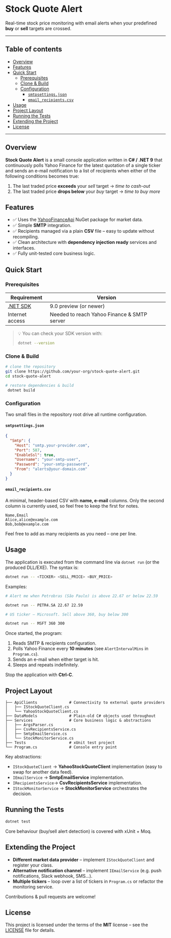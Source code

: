 # Stock Quote Alert

Real-time stock price monitoring with email alerts when your predefined **buy** or **sell** targets are crossed.

---

## Table of contents

- [Overview](#overview)
- [Features](#features)
- [Quick Start](#quick-start)
  - [Prerequisites](#prerequisites)
  - [Clone & Build](#clone--build)
  - [Configuration](#configuration)
    - [`smtpsettings.json`](#smtpsettingsjson)
    - [`email_recipients.csv`](#email_recipientscsv)
- [Usage](#usage)
- [Project Layout](#project-layout)
- [Running the Tests](#running-the-tests)
- [Extending the Project](#extending-the-project)
- [License](#license)

---

## Overview

**Stock Quote Alert** is a small console application written in **C# / .NET 9** that continuously polls Yahoo Finance for the latest quotation of a single ticker and sends an e-mail notification to a list of recipients when either of the following conditions becomes true:

1. The last traded price **exceeds** your _sell_ target → *time to cash-out*  
2. The last traded price **drops below** your _buy_ target → *time to buy more*

## Features

- ✅ Uses the [YahooFinanceApi](https://github.com/lppkarl/YahooFinanceApi) NuGet package for market data.
- ✅ Simple **SMTP** integration.
- ✅ Recipients managed via a plain **CSV** file – easy to update without recompiling.
- ✅ Clean architecture with **dependency injection ready** services and interfaces.
- ✅ Fully unit-tested core business logic.

## Quick Start

### Prerequisites

| Requirement | Version |
|-------------|---------|
| [.NET SDK](https://dotnet.microsoft.com/en-us/download) | 9.0 preview (or newer) |
| Internet access | Needed to reach Yahoo Finance & SMTP server |

> 💡 You can check your SDK version with:
>
> ```bash
> dotnet --version
> ```

### Clone & Build

```bash
# clone the repository
git clone https://github.com/your-org/stock-quote-alert.git
cd stock-quote-alert

# restore dependencies & build
 dotnet build
```

### Configuration

Two small files in the repository root drive all runtime configuration.

#### `smtpsettings.json`

```json
{
  "Smtp": {
    "Host": "smtp.your-provider.com",
    "Port": 587,
    "EnableSsl": true,
    "Username": "your-smtp-user",
    "Password": "your-smtp-password",
    "From": "alerts@your-domain.com"
  }
}
```

#### `email_recipients.csv`

A minimal, header-based CSV with **name, e-mail** columns. Only the second column is currently used, so feel free to keep the first for notes.

```csv
Name,Email
Alice,alice@example.com
Bob,bob@example.com
```

Feel free to add as many recipients as you need – one per line.

## Usage

The application is executed from the command line via `dotnet run` (or the produced DLL/EXE).  The syntax is:

```bash
dotnet run -- <TICKER> <SELL_PRICE> <BUY_PRICE>
```

Examples:

```bash
# Alert me when Petrobras (São Paulo) is above 22.67 or below 22.59

dotnet run -- PETR4.SA 22.67 22.59

# US ticker – Microsoft. Sell above 360, buy below 300

dotnet run -- MSFT 360 300
```

Once started, the program:

1. Reads SMTP & recipients configuration.
2. Polls Yahoo Finance every **10 minutes** (see `AlertIntervalMins` in `Program.cs`).
3. Sends an e-mail when either target is hit.
4. Sleeps and repeats indefinitely.

Stop the application with **Ctrl-C**.

## Project Layout

```
├── ApiClients              # Connectivity to external quote providers
│   ├── IStockQuoteClient.cs
│   └── YahooStockQuoteClient.cs
├── DataModels              # Plain-old C# objects used throughout
├── Services                # Core business logic & abstractions
│   ├── ArgsParser.cs
│   ├── CsvRecipientsService.cs
│   ├── SmtpEmailService.cs
│   └── StockMonitorService.cs
├── Tests                   # xUnit test project
└── Program.cs              # Console entry point
```

Key abstractions:

- `IStockQuoteClient` → **YahooStockQuoteClient** implementation (easy to swap for another data feed).
- `IEmailService`     → **SmtpEmailService** implementation.
- `IRecipientsService`→ **CsvRecipientsService** implementation.
- `IStockMonitorService` → **StockMonitorService** orchestrates the decision.

## Running the Tests

```bash
dotnet test
```

Core behaviour (buy/sell alert detection) is covered with xUnit + Moq.

## Extending the Project

- **Different market data provider** – implement `IStockQuoteClient` and register your class.
- **Alternative notification channel** – implement `IEmailService` (e.g. push notifications, Slack webhook, SMS…).
- **Multiple tickers** – loop over a list of tickers in `Program.cs` or refactor the monitoring service.

Contributions & pull requests are welcome!

## License

This project is licensed under the terms of the **MIT** license – see the [LICENSE](LICENSE) file for details.
